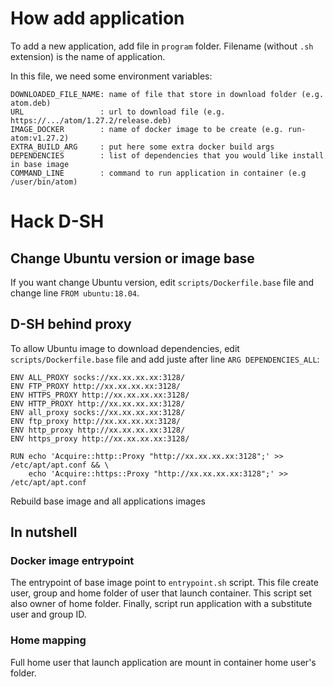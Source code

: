 # How add application

To add a new application, add file in `program` folder. Filename (without `.sh`
extension) is the name of application.

In this file, we need some environment variables:
```
DOWNLOADED_FILE_NAME: name of file that store in download folder (e.g. atom.deb)
URL                 : url to download file (e.g. https://.../atom/1.27.2/release.deb)
IMAGE_DOCKER        : name of docker image to be create (e.g. run-atom:v1.27.2)
EXTRA_BUILD_ARG     : put here some extra docker build args
DEPENDENCIES        : list of dependencies that you would like install in base image
COMMAND_LINE        : command to run application in container (e.g /user/bin/atom)
```

# Hack D-SH

## Change Ubuntu version or image base

If you want change Ubuntu version, edit `scripts/Dockerfile.base` file and
change line `FROM ubuntu:18.04`.

## D-SH behind proxy

To allow Ubuntu image to download dependencies, edit `scripts/Dockerfile.base`
file and add juste after line `ARG DEPENDENCIES_ALL`:
```
ENV ALL_PROXY socks://xx.xx.xx.xx:3128/
ENV FTP_PROXY http://xx.xx.xx.xx:3128/
ENV HTTPS_PROXY http://xx.xx.xx.xx:3128/
ENV HTTP_PROXY http://xx.xx.xx.xx:3128/
ENV all_proxy socks://xx.xx.xx.xx:3128/
ENV ftp_proxy http://xx.xx.xx.xx:3128/
ENV http_proxy http://xx.xx.xx.xx:3128/
ENV https_proxy http://xx.xx.xx.xx:3128/

RUN echo 'Acquire::http::Proxy "http://xx.xx.xx.xx:3128";' >> /etc/apt/apt.conf && \
    echo 'Acquire::https::Proxy "http://xx.xx.xx.xx:3128";' >> /etc/apt/apt.conf
```

Rebuild base image and all applications images

## In nutshell

### Docker image entrypoint

The entrypoint of base image point to `entrypoint.sh` script. This file create
user, group and home folder of user that launch container. This script set also
owner of home folder. Finally, script run application with a substitute user and
group ID.

### Home mapping

Full home user that launch application are mount in container home user's folder.
